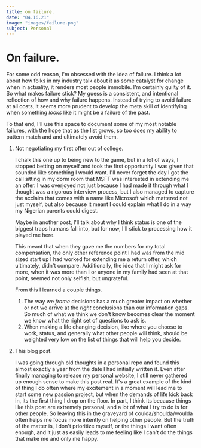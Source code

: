 ```yaml
---
title: on failure.
date: "04.16.21"
image: "images/failure.png"
subject: Personal
---
```


# On failure.

For some odd reason, I'm obsessed with the idea of failure. I think a lot about how folks in my industry talk about
it as some catalyst for change when in actuality, it renders most people immobile. I'm certainly guilty of it.
So what makes failure stick? My guess is a consistent, and intentional reflection of how and why failure happens.
Instead of trying to avoid failure at all costs, it seems more prudent to develop the meta skill of identifying when
something _looks_ like it might be a failure of the past.

To that end, I'll use this space to document some of my most notable failures, with the hope that as the list grows,
so too does my ability to pattern match and and ultimately avoid them.

1. Not negotiating my first offer out of college.

   I chalk this one up to being new to the game, but in a lot of ways, I stopped betting on myself and took the first
   opportunity I was given that sounded like something I would want. I'll never forget the day I got the call sitting in
   my dorm room that MSFT was interested in extending me an offer. I was overjoyed not just because I had made it
   through what I thought was a rigorous interview process, but I also managed to capture the acclaim that comes with
   a name like Microsoft which mattered not just myself, but also because it meant I could explain what I do in a way my
   Nigerian parents could digest.

   Maybe in another post, I'll talk about why I think status is one of the biggest traps humans fall into, but for now, I'll
   stick to processing how it played me here.

   This meant that when they gave me the numbers for my total compensation, the only other reference point I had
   was from the mid sized start up I had worked for extending me a return offer, which ultimately, didn't compare.
   Additionally, the idea that I might ask for more, when it was more than I or anyone in my family had seen at that point,
   seemed not only selfish, but ungrateful.

   From this I learned a couple things.

   1. The way we _frame_ decisions has a much greater impact on whether or not we arrive at the _right_ conclusions than
      our information gaps.
      So much of what we think we don't know becomes clear the moment we know what the right set of questions to ask is.
   2. When making a life changing decision, like where you choose to work, status, and generally what other people will think, should be weighted very low
      on the list of things that will help you decide.

2. This blog post.

   I was going through old thoughts in a personal repo and found this almost exactly a year from the date I had initially written it. Even after finally
   managing to release my personal website, I still never gathered up enough sense to make this post real. It's a great example of the kind of thing I do often
   where my excitement in a moment will lead me to start some new passion project, but when the demands of life kick back in, its the first thing I drop on the floor.
   In part, I think its because things like this post are extremely personal, and a lot of what I try to do is for other people. So leaving this in the graveyard of
   coulda/shoulda/woulda often helps me focus more intently on helping other people. But the truth of the matter is, I don't prioritize myself, or the things I want often
   enough, and it just as easily leads to me feeling like I can't do the things that make me and only me happy.
